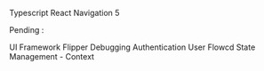 Typescript
React Navigation 5

Pending :

UI Framework
Flipper Debugging
Authentication User Flowcd
State Management - Context



